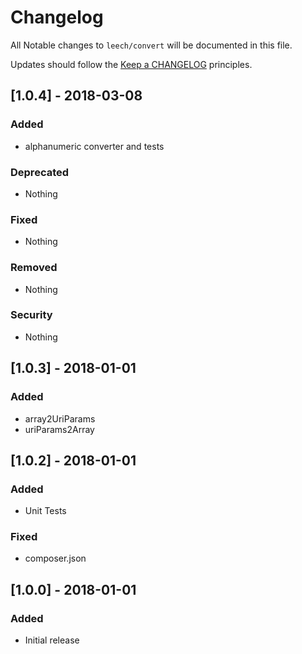 # Changelog #

All Notable changes to `leech/convert` will be documented in this file.

Updates should follow the [Keep a CHANGELOG](http://keepachangelog.com/) principles.

## [1.0.4] - 2018-03-08 ##

### Added ###
- alphanumeric converter and tests

### Deprecated ###
- Nothing

### Fixed ###
- Nothing

### Removed ###
- Nothing

### Security ###
- Nothing

## [1.0.3] - 2018-01-01 ##

### Added ###
- array2UriParams
- uriParams2Array

## [1.0.2] - 2018-01-01 ##

### Added ###
- Unit Tests

### Fixed ###
- composer.json

## [1.0.0] - 2018-01-01 ##

### Added ###
- Initial release

